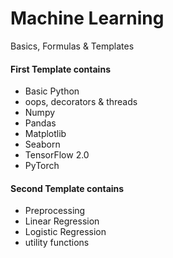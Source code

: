 # Machine Learning 

Basics, Formulas & Templates

#### First Template contains
  - Basic Python
  - oops, decorators & threads
  - Numpy 
  - Pandas
  - Matplotlib
  - Seaborn
  - TensorFlow 2.0
  - PyTorch


#### Second Template contains
  - Preprocessing 
  - Linear Regression
  - Logistic Regression
  - utility functions



